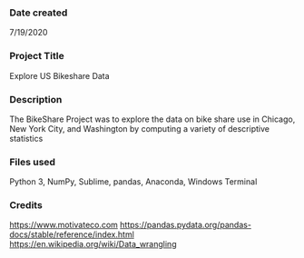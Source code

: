 ### Date created
7/19/2020

### Project Title
Explore US Bikeshare Data

### Description
The BikeShare Project was to explore the data on bike share use in Chicago, New York City, and Washington by computing a variety of descriptive statistics

### Files used
Python 3, NumPy,  Sublime, pandas, Anaconda, Windows Terminal

### Credits
https://www.motivateco.com
https://pandas.pydata.org/pandas-docs/stable/reference/index.html
https://en.wikipedia.org/wiki/Data_wrangling
